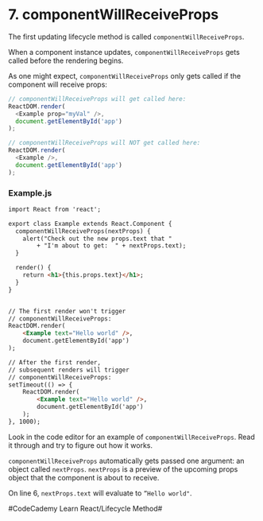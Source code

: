# 7. componentWillReceiveProps
The first updating lifecycle method is called `componentWillReceiveProps`.

When a component instance updates, `componentWillReceiveProps` gets called before the rendering begins.

As one might expect, `componentWillReceiveProps` only gets called if the component will receive props:

``` javascript
// componentWillReceiveProps will get called here:
ReactDOM.render(
  <Example prop="myVal" />,
  document.getElementById('app')
);

// componentWillReceiveProps will NOT get called here:
ReactDOM.render(
  <Example />,
  document.getElementById('app')
);
```

### Example.js

``` html
import React from 'react';

export class Example extends React.Component {
  componentWillReceiveProps(nextProps) {
    alert("Check out the new props.text that "
    	+ "I'm about to get:  " + nextProps.text);
  }

  render() {
    return <h1>{this.props.text}</h1>;
  }
}


// The first render won't trigger
// componentWillReceiveProps:
ReactDOM.render(
	<Example text="Hello world" />,
	document.getElementById('app')
);

// After the first render, 
// subsequent renders will trigger
// componentWillReceiveProps:
setTimeout(() => {
	ReactDOM.render(
		<Example text="Hello world" />,
		document.getElementById('app')
	);
}, 1000);
```

Look in the code editor for an example of `componentWillReceiveProps`. Read it through and try to figure out how it works.

`componentWillReceiveProps` automatically gets passed one argument: an object called `nextProps`. `nextProps` is a preview of the upcoming props object that the component is about to receive.

On line 6, `nextProps.text` will evaluate to `”Hello world"`.


#CodeCademy Learn React/Lifecycle Method#